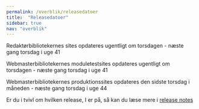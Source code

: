 ```yaml
---
permalink: /overblik/releasedatoer
title:  "Releasedatoer"
sidebar: true
nav: "overblik"
---
```

Redaktørbibliotekernes sites opdateres ugentligt om torsdagen - næste gang torsdag i uge 41
 
Webmasterbibliotekernes moduletestsites opdateres ugentligt om torsdagen - næste gang torsdag i uge 41
 
Webmasterbibliotekernes produktionssites opdateres den sidste torsdag i måneden - næste gang torsdag i uge 44
 
Er du i tvivl om hvilken release, I er på, så kan du læse mere i [release notes](https://www.folkebibliotekernescms.dk/main/overblik/release-notes/)
